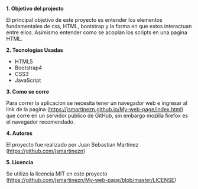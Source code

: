 <b>1. Objetivo del projecto	</b>

El principal objetivo de este proyecto es entender los elementos fundamentales de css, HTML, bootstrap y la forma en que estos interactuan entre ellos. Asimismo entender como se acoplan los scripts en una pagina HTML.

<b>2. Tecnologias Usadas </b>

<ul><li>HTML5</li><li>Bootstrap4</li><li>CSS3</li><li>JavaScript</li></ul>

<b>3. Como se corre</b>

Para correr la aplicacion se necesita tener un navegador web e ingresar al link de la pagina (https://jsmartinezn.github.io/My-web-page/index.html) que corre en un servidor público de GitHub, sin embargo mozilla firefox es el navegador recomendado.

<b>4. Autores</b>

El proyecto fue realizado por Juan Sebastian Martinez (https://github.com/jsmartinezn)

<b>5. Licencia</b>

Se utilizo la licencia MIT en este proyecto (https://github.com/jsmartinezn/My-web-page/blob/master/LICENSE)
